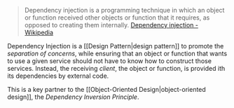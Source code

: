 > Dependency injection is a programming technique in which an object or function received other objects or function that it requires, as opposed to creating them internally. [Dependency injection - Wikipedia](https://en.wikipedia.org/wiki/Dependency_injection)

Dependency Injection is a [[Design Pattern|design pattern]] to promote the *separation of concerns*, while ensuring that an object or function that wants to use a given service should not have to know how to construct those services. Instead, the receiving *client*, the object or function, is provided ith its dependencies by external code.

This is a key partner to the [[Object-Oriented Design|object-oriented design]], the *Dependency Inversion Principle*.

